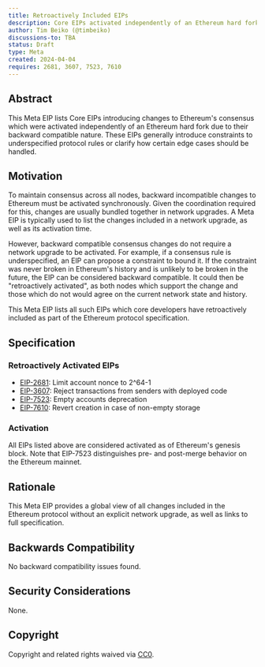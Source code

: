 ```yaml
---
title: Retroactively Included EIPs 
description: Core EIPs activated independently of an Ethereum hard fork. 
author: Tim Beiko (@timbeiko)
discussions-to: TBA
status: Draft
type: Meta
created: 2024-04-04 
requires: 2681, 3607, 7523, 7610
---
```


## Abstract

This Meta EIP lists Core EIPs introducing changes to Ethereum's consensus which were activated independently of an Ethereum hard fork due to their backward compatible nature. These EIPs generally introduce constraints to underspecified protocol rules  or clarify how certain edge cases should be handled. 

## Motivation

To maintain consensus across all nodes, backward incompatible changes to Ethereum must be activated synchronously. Given the coordination required for this, changes are usually bundled together in network upgrades. A Meta EIP is typically used to list the changes included in a network upgrade, as well as its activation time.

However, backward compatible consensus changes do not require a network upgrade to be activated. For example, if a consensus rule is underspecified, an EIP can propose a constraint to bound it. If the constraint was never broken in Ethereum's history and is unlikely to be broken in the future, the EIP can be considered backward compatible. It could then be "retroactively activated", as both nodes which support the change and those which do not would agree on the current network state and history. 

This Meta EIP lists all such EIPs which core developers have retroactively included as part of the Ethereum protocol specification. 

## Specification

### Retroactively Activated EIPs 

* [EIP-2681](./eip-2681.md): Limit account nonce to 2^64-1
* [EIP-3607](./eip-3607.md): Reject transactions from senders with deployed code
* [EIP-7523](./eip-7523.md): Empty accounts deprecation
* [EIP-7610](./eip-7610.md): Revert creation in case of non-empty storage

### Activation 

All EIPs listed above are considered activated as of Ethereum's genesis block. Note that EIP-7523 distinguishes pre- and post-merge behavior on the Ethereum mainnet. 

## Rationale

This Meta EIP provides a global view of all changes included in the Ethereum protocol without an explicit network upgrade, as well as links to full specification. 

## Backwards Compatibility

No backward compatibility issues found.

## Security Considerations

None.

## Copyright

Copyright and related rights waived via [CC0](../LICENSE.md).
